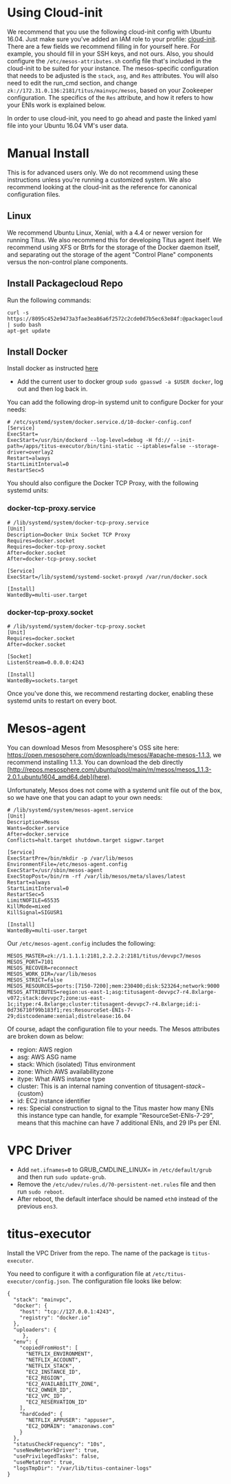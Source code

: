 # Using Cloud-init
We recommend that you use the following cloud-init config with Ubuntu 16.04. Just make sure you've added an IAM role to your profile: [cloud-init](cloud-init.yml). There are a few fields we recommend filling in for yourself here. For example, you should fill in your SSH keys, and not ours. Also, you should configure the `/etc/mesos-attributes.sh` config file that's included in the cloud-init to be suited for your instance. The mesos-specific configuration that needs to be adjusted is the `stack`, `asg`, and `Res` attributes. You will also need to edit the run_cmd section, and change `zk://172.31.0.136:2181/titus/mainvpc/mesos`, based on your Zookeeper configuration. The specifics of the `Res` attribute, and how it refers to how your ENIs work is explained below.

In order to use cloud-init, you need to go ahead and paste the linked yaml file into your Ubuntu 16.04 VM's user data.

# Manual Install
This is for advanced users only. We do not recommend using these instructions unless you're running a customized system. We also recommend looking at the cloud-init as the reference for canonical configuration files.


## Linux
We recommend Ubuntu Linux, Xenial, with a 4.4 or newer version for running Titus. We also recommend this for developing Titus agent itself. We recommend using XFS or Btrfs for the storage of the Docker daemon itself, and separating out the storage of the agent "Control Plane" components versus the non-control plane components. 

## Install Packagecloud Repo
Run the following commands:

```
curl -s https://8095c452e9473a3fae3ea86a6f2572c2cde0d7b5ec63e84f:@packagecloud.io/install/repositories/netflix/titus/script.deb.sh | sudo bash
apt-get update
```


## Install Docker
Install docker as instructed [here](https://docs.docker.com/engine/installation/linux/docker-ce/ubuntu/#install-using-the-repository)

* Add the current user to docker group `sudo gpasswd -a $USER docker`, log out and then log back in.

You can add the following drop-in systemd unit to configure Docker for your needs:

```
# /etc/systemd/system/docker.service.d/10-docker-config.conf
[Service]
ExecStart=
ExecStart=/usr/bin/dockerd --log-level=debug -H fd:// --init-path=/apps/titus-executor/bin/tini-static --iptables=false --storage-driver=overlay2
Restart=always
StartLimitInterval=0
RestartSec=5
```

You should also configure the Docker TCP Proxy, with the following systemd units:
### docker-tcp-proxy.service
```
# /lib/systemd/system/docker-tcp-proxy.service
[Unit]
Description=Docker Unix Socket TCP Proxy
Requires=docker.socket
Requires=docker-tcp-proxy.socket
After=docker.socket
After=docker-tcp-proxy.socket

[Service]
ExecStart=/lib/systemd/systemd-socket-proxyd /var/run/docker.sock

[Install]
WantedBy=multi-user.target
```
### docker-tcp-proxy.socket
```
# /lib/systemd/system/docker-tcp-proxy.socket
[Unit]
Requires=docker.socket
After=docker.socket

[Socket]
ListenStream=0.0.0.0:4243

[Install]
WantedBy=sockets.target
```
Once you've done this, we recommend restarting docker, enabling these systemd units to restart on every boot.

# Mesos-agent
You can download Mesos from Mesosphere's OSS site here: https://open.mesosphere.com/downloads/mesos/#apache-mesos-1.1.3, we recommend installing 1.1.3. You can download the deb directly [http://repos.mesosphere.com/ubuntu/pool/main/m/mesos/mesos_1.1.3-2.0.1.ubuntu1604_amd64.deb](here).

Unfortunately, Mesos does not come with a systemd unit file out of the box, so we have one that you can adapt to your own needs:
```
# /lib/systemd/system/mesos-agent.service
[Unit]
Description=Mesos
Wants=docker.service
After=docker.service
Conflicts=halt.target shutdown.target sigpwr.target

[Service]
ExecStartPre=/bin/mkdir -p /var/lib/mesos
EnvironmentFile=/etc/mesos-agent.config
ExecStart=/usr/sbin/mesos-agent
ExecStopPost=/bin/rm -rf /var/lib/mesos/meta/slaves/latest
Restart=always
StartLimitInterval=0
RestartSec=5
LimitNOFILE=65535
KillMode=mixed
KillSignal=SIGUSR1

[Install]
WantedBy=multi-user.target
```

Our `/etc/mesos-agent.config` includes the following:

```
MESOS_MASTER=zk://1.1.1.1:2181,2.2.2.2:2181/titus/devvpc7/mesos
MESOS_PORT=7101
MESOS_RECOVER=reconnect
MESOS_WORK_DIR=/var/lib/mesos
MESOS_STRICT=false
MESOS_RESOURCES=ports:[7150-7200];mem:230400;disk:523264;network:9000
MESOS_ATTRIBUTES=region:us-east-1;asg:titusagent-devvpc7-r4.8xlarge-v072;stack:devvpc7;zone:us-east-1c;itype:r4.8xlarge;cluster:titusagent-devvpc7-r4.8xlarge;id:i-0d736710f99b183f1;res:ResourceSet-ENIs-7-29;distcodename:xenial;distrelease:16.04
```
Of course, adapt the configuration file to your needs. The Mesos attributes are broken down as below:

* region: AWS region
* asg: AWS ASG name
* stack: Which (isolated) Titus environment
* zone: Which AWS availabilityzone
* itype: What AWS instance type
* cluster: This is an internal naming convention of titusagent-${stack}-${custom}
* id: EC2 instance identifier
* res: Special construction to signal to the Titus master how many ENIs this instance type can handle, for example "ResourceSet-ENIs-7-29", means that this machine can have 7 additional ENIs, and 29 IPs per ENI.


# VPC Driver
* Add `net.ifnames=0` to GRUB_CMDLINE_LINUX= in `/etc/default/grub` and then run `sudo update-grub`.
* Remove the `/etc/udev/rules.d/70-persistent-net.rules` file and then run `sudo reboot`.
* After reboot, the default interface should be named `eth0` instead of the previous `ens3`.


# titus-executor
Install the VPC Driver from the repo. The name of the package is `titus-executor`.

You need to configure it with a configuration file at `/etc/titus-executor/config.json`. The configuration file looks like below:

```
{
  "stack": "mainvpc",
  "docker": {
    "host": "tcp://127.0.0.1:4243",
    "registry": "docker.io"
  },
  "uploaders": {
     },
  "env": {
    "copiedFromHost": [
      "NETFLIX_ENVIRONMENT",
      "NETFLIX_ACCOUNT",
      "NETFLIX_STACK",
      "EC2_INSTANCE_ID",
      "EC2_REGION",
      "EC2_AVAILABILITY_ZONE",
      "EC2_OWNER_ID",
      "EC2_VPC_ID",
      "EC2_RESERVATION_ID"
    ],
    "hardCoded": {
      "NETFLIX_APPUSER": "appuser",
      "EC2_DOMAIN": "amazonaws.com"
    }
  },
  "statusCheckFrequency": "10s",
  "useNewNetworkDriver": true,
  "usePrivilegedTasks": false,
  "useMetatron": true,
  "logsTmpDir": "/var/lib/titus-container-logs"
}
```